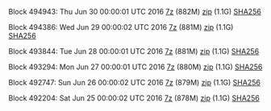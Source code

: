 Block 494943: Thu Jun 30 00:00:01 UTC 2016 [7z](https://transfer.sh/GI9L/bootstrap.dat.20160630.7z) (882M) [zip](https://transfer.sh/vnUTj/bootstrap.dat.20160630.zip) (1.1G) [SHA256](https://transfer.sh/T42qz/sha256.txt)

Block 494386: Wed Jun 29 00:00:02 UTC 2016 [7z](https://transfer.sh/mEB2m/bootstrap.dat.20160629.7z) (881M) [zip](https://transfer.sh/1368bg/bootstrap.dat.20160629.zip) (1.1G) [SHA256](https://transfer.sh/mDVNn/sha256.txt)

Block 493844: Tue Jun 28 00:00:01 UTC 2016 [7z](https://transfer.sh/Thoy4/bootstrap.dat.20160628.7z) (881M) [zip](https://transfer.sh/DEDd1/bootstrap.dat.20160628.zip) (1.1G) [SHA256](https://transfer.sh/pAYgW/sha256.txt)

Block 493294: Mon Jun 27 00:00:01 UTC 2016 [7z](https://transfer.sh/FIHsv/bootstrap.dat.20160627.7z) (880M) [zip](https://transfer.sh/xsYvR/bootstrap.dat.20160627.zip) (1.1G) [SHA256](https://transfer.sh/tdzIV/sha256.txt)

Block 492747: Sun Jun 26 00:00:02 UTC 2016 [7z](https://transfer.sh/fQvUG/bootstrap.dat.20160626.7z) (879M) [zip](https://transfer.sh/uPrzv/bootstrap.dat.20160626.zip) (1.1G) [SHA256](https://transfer.sh/6GARe/sha256.txt)

Block 492204: Sat Jun 25 00:00:02 UTC 2016 [7z](https://transfer.sh/SlcdS/bootstrap.dat.20160625.7z) (878M) [zip](https://transfer.sh/uqc9x/bootstrap.dat.20160625.zip) (1.1G) [SHA256](https://transfer.sh/vcEud/sha256.txt)
